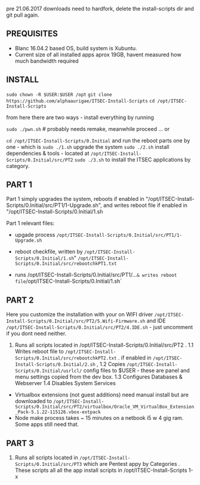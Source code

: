 
pre 21.06.2017 downloads need to hardfork, delete the install-scripts dir and git pull again.
## PREQUISITES

- Blanc 16.04.2 based OS, build system is Xubuntu.
- Current size of all installed apps aprox 19GB, havent measured how much bandwidth required 

## INSTALL

`sudo chown -R $USER:$USER /opt`
`git clone https://github.com/alphaaurigae/ITSEC-Install-Scripts`
`cd /opt/ITSEC-Install-Scripts`

from here there are two ways - install everything by running 

`sudo ./pwn.sh` # probably needs remake, meanwhile proceed ...
or 

`cd /opt/ITSEC-Install-Scripts/0.Initial`
and run the reboot parts one by one - 
which is 
`sudo ./1.sh` upgrade the system
`sudo ./2.sh` install dependencies & tools - located at `/opt/ITSEC-Install-Scripts/0.Initial/src/PT2`
`sudo ./3.sh` to install the ITSEC applications by category.

## PART 1 

Part 1 simply upgrades the system, reboots if enabled in "/opt/ITSEC-Install-Scripts/0.Initial/src/PT1/1-Upgrade.sh", 
and writes reboot file if enabled in   "/opt/ITSEC-Install-Scripts/0.Initial/1.sh

Part 1 relevant files:
 - upgade process
`/opt/ITSEC-Install-Scripts/0.Initial/src/PT1/1-Upgrade.sh`

 - reboot checkfile, written by `/opt/ITSEC-Install-Scripts/0.Initial/1.sh`"
`/opt/ITSEC-Install-Scripts/0.Initial/src/rebootchkPT1.txt`

- runs /opt/ITSEC-Install-Scripts/0.Initial/src/PT1/...` & writes reboot file
`/opt/ITSEC-Install-Scripts/0.Initial/1.sh`


## PART 2 

Here you customize the installation with your on WIFI driver `/opt/ITSEC-Install-Scripts/0.Initial/src/PT2/5.Wifi-Firmware.sh`
and IDE `/opt/ITSEC-Install-Scripts/0.Initial/src/PT2/4.IDE.sh` - just uncomment if you dont need neither.

1. Runs all scripts located in /opt/ITSEC-Install-Scripts/0.Initial/src/PT2 .
1.1 Writes reboot file to `/opt/ITSEC-Install-Scripts/0.Initial/src/rebootchkPT2.txt` . if enabled in `/opt/ITSEC-Install-Scripts/0.Initial/2.sh` ,
1.2 Copies `/opt/ITSEC-Install-Scripts/0.Initial/usrlcl/` config files to $USER - these are panel and menu settings copied from the dev box.
1.3 Configures Databases & Webserver
1.4 Disables System Services

- Virtualbox extensions (not guest additions) need manual install but are downloaded to `/opt/ITSEC-Install-Scripts/0.Initial/src/PT2/virtualbox/Oracle_VM_VirtualBox_Extension_Pack-5.1.22-115126.vbox-extpack`
- Node make process takes ~ 15 minutes on a netbook i5 w 4 gig ram. Some apps still need that.


## PART 3

1. Runs all scripts located in `/opt/ITSEC-Install-Scripts/0.Initial/src/PT3` which are Pentest appy by Categories .
 These scripts all all the app install scripts in /opt/ITSEC-Install-Scripts 1-x



